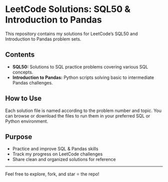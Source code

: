 # LeetCode Solutions: SQL50 & Introduction to Pandas

This repository contains my solutions for LeetCode’s SQL50 and Introduction to Pandas problem sets.

## Contents

- **SQL50:** Solutions to SQL practice problems covering various SQL concepts.  
- **Introduction to Pandas:** Python scripts solving basic to intermediate Pandas challenges.

## How to Use

Each solution file is named according to the problem number and topic. You can browse or download the files to run them in your preferred SQL or Python environment.

## Purpose

- Practice and improve SQL & Pandas skills  
- Track my progress on LeetCode challenges  
- Share clean and organized solutions for reference

---

Feel free to explore, fork, and star ⭐ the repo!

